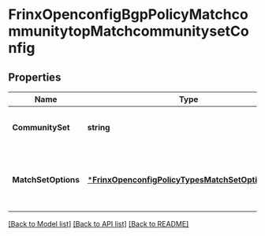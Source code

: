 # FrinxOpenconfigBgpPolicyMatchcommunitytopMatchcommunitysetConfig

## Properties
Name | Type | Description | Notes
------------ | ------------- | ------------- | -------------
**CommunitySet** | **string** | Optional[References a defined community set] REF:Optional.empty | [optional] [default to null]
**MatchSetOptions** | [***FrinxOpenconfigPolicyTypesMatchSetOptionsType**](frinx.openconfig.policy.types.MatchSetOptionsType.md) | Optional[Optional parameter that governs the behaviour of the match operation] REF:Optional.empty | [optional] [default to null]

[[Back to Model list]](../README.md#documentation-for-models) [[Back to API list]](../README.md#documentation-for-api-endpoints) [[Back to README]](../README.md)


